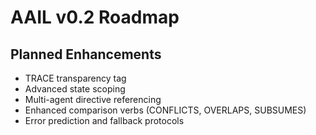 # AAIL v0.2 Roadmap

## Planned Enhancements
- TRACE transparency tag
- Advanced state scoping
- Multi-agent directive referencing
- Enhanced comparison verbs (CONFLICTS, OVERLAPS, SUBSUMES)
- Error prediction and fallback protocols
